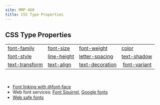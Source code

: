 ```yaml
---
site: MMP 460
title: CSS Type Properties
---
```


## CSS Type Properties

<table>
<tbody>
<tr>
<td><a href="https://css-tricks.com/almanac/properties/f/font-family/">font-family</a></td>
<td><a href="https://css-tricks.com/almanac/properties/f/font-size/">font-size</a></td>
<td><a href="https://css-tricks.com/almanac/properties/f/font-weight/">font-weight</a></td>
<td><a href="https://css-tricks.com/almanac/properties/c/color/">color</a></td>
</tr>
<tr>
<td><a href="https://css-tricks.com/almanac/properties/f/font-style/">font-style</a></td>
<td><a href="https://css-tricks.com/almanac/properties/l/line-height/">line-height</a></td>
<td><a href="https://css-tricks.com/almanac/properties/l/letter-spacing/">letter-spacing</a></td>
<td><a href="https://css-tricks.com/almanac/properties/t/text-shadow/">text-shadow</a></td>
</tr>
<tr>
<td><a href="https://css-tricks.com/almanac/properties/t/text-transform/">text-transform</a></td>
<td><a href="https://css-tricks.com/almanac/properties/t/text-align/">text-align</a></td>
<td><a href="https://css-tricks.com/almanac/properties/t/text-decoration/">text-decoration</a></td>
<td> <a href="https://css-tricks.com/almanac/properties/f/font-variant/">font-variant</a></td>
</tr>
</tbody>
</table>
<br>
<ul>
 	<li><a href="https://github.com/bmcc-mmp/mmp460/blob/master/css/fontface.css">Font linking with @font-face</a></li>
 	<li>Web font services: <a href="http://www.fontsquirrel.com/">Font Squirrel</a>, <a href="http://www.google.com/webfonts">Google fonts</a></li>
 	<li><a href="http://www.ampsoft.net/webdesign-l/WindowsMacFonts.html">Web safe fonts</a></li>
</ul>

